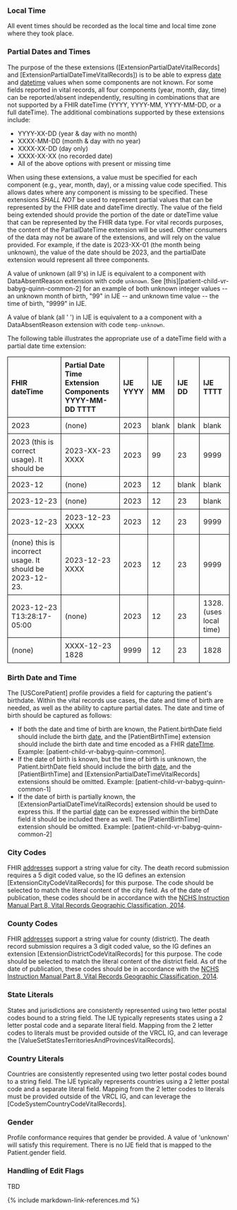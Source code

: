 ### Local Time
All event times should be recorded as the local time and local time zone where they took place.

### Partial Dates and Times
The purpose of the these extensions ([ExtensionPartialDateVitalRecords] and [ExtensionPartialDateTimeVitalRecords]) is to be able to express [date](https://hl7.org/fhir/R4B/datatypes.html#date) and [datetime](https://hl7.org/fhir/R4B/datatypes.html#datetime) values when some components are not known.  For some fields reported in vital records, all four components (year, month, day, time) can be reported/absent independently, resulting in combinations that are not supported by a FHIR dateTime (YYYY, YYYY-MM, YYYY-MM-DD, or a full dateTime).  The additional combinations supported by these extensions include:

* YYYY-XX-DD (year & day with no month)
* XXXX-MM-DD (month & day with no year)
* XXXX-XX-DD (day only)
* XXXX-XX-XX (no recorded date)
* All of the above options with present or missing time

When using these extensions, a value must be specified for each component (e.g., year, month, day), or a missing value code specified.  This allows dates where any component is missing to be specified.   These extensions *SHALL NOT* be used to represent partial values that can be represented by the FHIR date and dateTime directly. The value of the field being extended should provide the portion of the date or dateTime value that can be represented by the FHIR data type.   For vital records purposes, the content of the PartialDateTime extension will be used.  Other consumers of the data may not be aware of the extensions, and will rely on the value provided. For example, if the date is 2023-XX-01 (the month being unknown), the value of the date should be 2023, and the partialDate extension would represent all three components.

A value of unknown (all 9's) in IJE is equivalent to a component with DataAbsentReason extension with code `unknown`.  See [this][patient-child-vr-babyg-quinn-common-2] for an example of both unknown integer values -- an unknown month of birth, "99" in IJE -- and unknown time value -- the time of birth, "9999" in IJE.

A value of blank (all ' ') in IJE is equivalent to a a component with a DataAbsentReason extension with code `temp-unknown`.

The following table illustrates the appropriate use of a dateTime field with a partial date time extension:

<head>
<style>
  table {
    border-collapse: collapse;
    width: 100%;
  }
  th, td {
    border: 1px solid black;
    padding: 8px;
    text-align: left;
  }
</style>
</head>
<body>

<table>
  <tr>
    <th>FHIR dateTime</th>
    <th>Partial Date Time Extension Components YYYY-MM-DD TTTT</th>
    <th>IJE YYYY</th>
    <th>IJE MM</th>
    <th>IJE DD</th>
    <th>IJE TTTT</th>
  </tr>
  <tr>
    <td>2023</td>
    <td>(none)</td>
    <td>2023</td>
    <td>blank</td>
    <td>blank</td>
    <td>blank</td>
  </tr>
  <tr>
    <td>2023 (this is correct usage).  It should be </td>
    <td>2023-XX-23 XXXX</td>
    <td>2023</td>
    <td>99</td>
    <td>23</td>
    <td>9999</td>
  </tr>
  <tr>
    <td>2023-12</td>
    <td>(none)</td>
    <td>2023</td>
    <td>12</td>
    <td>blank</td>
    <td>blank</td>
  </tr>
  <tr>
    <td>2023-12-23</td>
    <td>(none)</td>
    <td>2023</td>
    <td>12</td>
    <td>23</td>
    <td>blank</td>
  </tr>
  <tr>
    <td>2023-12-23</td>
    <td>2023-12-23 XXXX</td>
    <td>2023</td>
    <td>12</td>
    <td>23</td>
    <td>9999</td>
  </tr>
  <tr>
    <td>(none) this is incorrect usage. It should be  
2023-12-23.</td>
    <td>2023-12-23 XXXX</td>
    <td>2023</td>
    <td>12</td>
    <td>23</td>
    <td>9999</td>
  </tr>
  <tr>
    <td>2023-12-23 T13:28:17-05:00</td>
    <td>(none)</td>
    <td>2023</td>
    <td>12</td>
    <td>23</td>
    <td>1328. (uses local time)</td>
  </tr>
  <tr>
    <td>(none)</td>
    <td>XXXX-12-23 1828</td>
    <td>9999</td>
    <td>12</td>
    <td>23</td>
    <td>1828</td>
  </tr>
</table>

</body>


### Birth Date and Time
The [USCorePatient] profile provides a field for capturing the patient's birthdate. Within the vital records use cases, the date and time of birth are needed, as well as the ability to capture partial dates.  The date and time of birth should be captured as follows:
* If both the date and time of birth are known, the Patient.birthDate field should include the birth [date](https://hl7.org/fhir/R4B/datatypes.html#date), and the [PatientBirthTime] extension should include the birth date and time encoded as a FHIR [dateTIme](https://hl7.org/fhir/R4B/datatypes.html#dateTime). Example: [patient-child-vr-babyg-quinn-common].
* If the date of birth is known, but the time of birth is unknown, the Patient.birthDate field should include the birth [date](https://hl7.org/fhir/R4B/datatypes.html#date), and the [PatientBirthTime] and [ExtensionPartialDateTimeVitalRecords] extensions should be omitted. Example: [patient-child-vr-babyg-quinn-common-1]
* If the date of birth is partially known, the [ExtensionPartialDateTimeVitalRecords] extension should be used to express this.  If the partial [date](https://hl7.org/fhir/R4B/datatypes.html#date) can be expressed within the birthDate field it should be included there as well.  The [PatientBirthTime] extension should be omitted. Example: [patient-child-vr-babyg-quinn-common-2]

### City Codes
FHIR [addresses](https://hl7.org/fhir/R4B/datatypes.html#Address) support a string value for city. The death record submission requires a 5 digit coded value, so the IG defines an extension [ExtensionCityCodeVitalRecords] for this purpose. The code should be selected to match the literal content of the city field. As of the date of publication, these codes should be in accordance with the [NCHS Instruction Manual Part 8, Vital Records Geographic Classification, 2014](https://www.cdc.gov/nchs/data/dvs/IMP8_2014.pdf).

### County Codes
FHIR [addresses](https://hl7.org/fhir/R4B/datatypes.html#Address) support a string value for county (district). The death record submission requires a 3 digit coded value, so the IG defines an extension [ExtensionDistrictCodeVitalRecords] for this purpose. The code should be selected to match the literal content of the district field. As of the date of publication, these codes should be in accordance with the [NCHS Instruction Manual Part 8, Vital Records Geographic Classification, 2014](https://www.cdc.gov/nchs/data/dvs/IMP8_2014.pdf).

### State Literals
States and jurisdictions are consistently represented using two letter postal codes bound to a string field.   The IJE typically represents states using a 2 letter postal code and a separate literal field.  Mapping from the 2 letter codes to literals must be provided outside of the VRCL IG, and can leverage the [ValueSetStatesTerritoriesAndProvincesVitalRecords].

### Country Literals
Countries are consistently represented using two letter postal codes bound to a string field.   The IJE typically represents countries using a 2 letter postal code and a separate literal field.  Mapping from the 2 letter codes to literals must be provided outside of the VRCL IG, and can leverage the [CodeSystemCountryCodeVitalRecords].

### Gender
Profile conformance requires that gender be provided.   A value of 'unknown' will satisfy this requirement.   There is no IJE field that is mapped to the Patient.gender field.

### Handling of Edit Flags
TBD

{% include markdown-link-references.md %}
